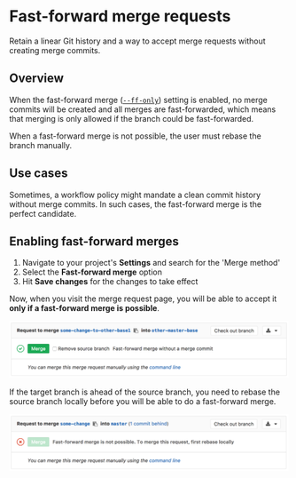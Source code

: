 # Fast-forward merge requests

Retain a linear Git history and a way to accept merge requests without
creating merge commits.

## Overview

When the fast-forward merge ([`--ff-only`][ffonly]) setting is enabled, no merge
commits will be created and all merges are fast-forwarded, which means that
merging is only allowed if the branch could be fast-forwarded.

When a fast-forward merge is not possible, the user must rebase the branch manually.

## Use cases

Sometimes, a workflow policy might mandate a clean commit history without
merge commits. In such cases, the fast-forward merge is the perfect candidate.

## Enabling fast-forward merges

1. Navigate to your project's **Settings** and search for the 'Merge method'
1. Select the **Fast-forward merge** option
1. Hit **Save changes** for the changes to take effect

Now, when you visit the merge request page, you will be able to accept it
**only if a fast-forward merge is possible**.

![Fast forward merge request](img/ff_merge_mr.png)

If the target branch is ahead of the source branch, you need to rebase the
source branch locally before you will be able to do a fast-forward merge.

![Fast forward merge rebase locally](img/ff_merge_rebase_locally.png)

[ffonly]: https://git-scm.com/docs/git-merge#git-merge---ff-only
